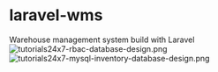 # laravel-wms
Warehouse management system build with Laravel
![tutorials24x7-rbac-database-design.png](..%2F..%2F..%2F..%2FDownloads%2Ftutorials24x7-rbac-database-design.png)
![tutorials24x7-mysql-inventory-database-design.png](..%2F..%2F..%2F..%2FDownloads%2Ftutorials24x7-mysql-inventory-database-design.png)
